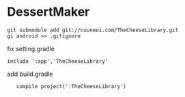 DessertMaker
============

```
git submodule add git://nuuneoi.com/TheCheeseLibrary.git
gi android >> .gitignore 
```
fix setting.gradle
```
include ':app','TheCheeseLibrary'
```
add build.gradle
```
   compile project(':TheCheeseLibrary') 
```

